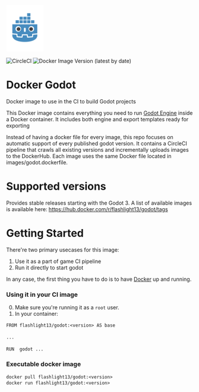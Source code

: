 <img src="https://github.com/FlashLight13/DockerGodot/blob/main/logo/icon.png" width="20%"/>

![CircleCI](https://img.shields.io/circleci/build/github/FlashLight13/DockerGodot/release)
![Docker Image Version (latest by date)](https://img.shields.io/docker/v/flashlight13/godot)

# Docker Godot
Docker image to use in the CI to build Godot projects

This Docker image contains everything you need to run [Godot Engine](https://godotengine.org/) inside a Docker container. It includes both engine and export templates ready for exporting

Instead of having a docker file for every image, this repo focuses on automatic support of every published godot version. It contains a CircleCI pipeline that crawls all existing versions and incrementally uploads images to the DockerHub. Each image uses the same Docker file located in images/godot.dockerfile.

# Supported versions
Provides stable releases starting with the Godot 3. A list of available images is available here:
https://hub.docker.com/r/flashlight13/godot/tags

# Getting Started
There're two primary usecases for this image:
1) Use it as a part of game CI pipeline
2) Run it directly to start godot

In any case, the first thing you have to do is to have [Docker](https://www.docker.com/) up and running.

### Using it in your CI image
0) Make sure you're running it as a `root` user.
1) In your container:
```
FROM flashlight13/godot:<version> AS base

...

RUN  godot ...
```
### Executable docker image
```
docker pull flashlight13/godot:<version>
docker run flashlight13/godot:<version>
```
